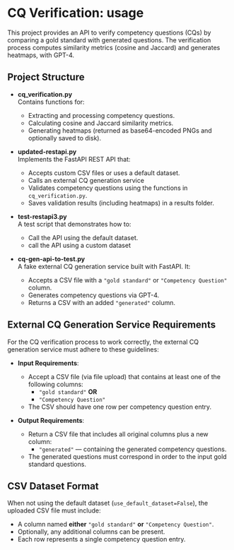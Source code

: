 # CQ Verification: usage

This project provides an API to verify competency questions (CQs) by comparing a gold standard with generated questions. The verification process computes similarity metrics (cosine and Jaccard) and generates heatmaps, with GPT-4. 

## Project Structure

- **cq_verification.py**  
  Contains functions for:
  - Extracting and processing competency questions.
  - Calculating cosine and Jaccard similarity metrics.
  - Generating heatmaps (returned as base64-encoded PNGs and optionally saved to disk).

- **updated-restapi.py**  
  Implements the FastAPI REST API that:
  - Accepts custom CSV files or uses a default dataset.
  - Calls an external CQ generation service
  - Validates competency questions using the functions in `cq_verification.py`.
  - Saves validation results (including heatmaps) in a results folder.

- **test-restapi3.py**  
  A test script that demonstrates how to:
  - Call the API using the default dataset.
  - call the API using a custom dataset

- **cq-gen-api-to-test.py**  
  A fake external CQ generation service built with FastAPI. It:
  - Accepts a CSV file with a `"gold standard"` or `"Competency Question"` column.
  - Generates competency questions via GPT-4.
  - Returns a CSV with an added `"generated"` column.

## External CQ Generation Service Requirements

For the CQ verification process to work correctly, the external CQ generation service must adhere to these guidelines:

- **Input Requirements**:
  - Accept a CSV file (via file upload) that contains at least one of the following columns:
    - `"gold standard"` **OR**
    - `"Competency Question"`
  - The CSV should have one row per competency question entry.

- **Output Requirements**:
  - Return a CSV file that includes all original columns plus a new column:
    - `"generated"` — containing the generated competency questions.
  - The generated questions must correspond in order to the input gold standard questions.

## CSV Dataset Format

When not using the default dataset (`use_default_dataset=False`), the uploaded CSV file must include:
- A column named **either** `"gold standard"` **or** `"Competency Question"`.
- Optionally, any additional columns can be present.
- Each row represents a single competency question entry.


